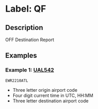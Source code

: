 # Label: QF

## Description

OFF Destination Report

## Examples

### Example 1: [UAL542](https://globe.adsbexchange.com/?icao=AB4531&showTrace=2024-09-27&timestamp=1727475050)

```
EWR2210ATL
```

* Three letter origin airport code
* Four digit current time in UTC, HH:MM
* Three letter destination airport code
